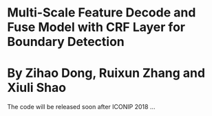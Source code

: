 # Multi-Scale Feature Decode and Fuse Model with CRF Layer for Boundary Detection
# By Zihao Dong, Ruixun Zhang and Xiuli Shao
The code will be released soon after ICONIP 2018 ...
